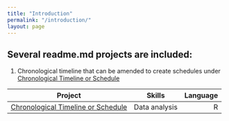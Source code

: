 ```yaml
---
title: "Introduction"
permalink: "/introduction/"
layout: page
---
```


## Several readme.md projects are included: 
1. Chronological timeline that can be amended to create schedules under [Chronological Timeline or Schedule](https://cwathen.github.io/Portfolio/Chronological_timeline.README/)

|Project|Skills|Language|
|-------|:----:|-------:|
| [Chronological Timeline or Schedule](https://cwathen.github.io/Portfolio/Chronological_timeline.README/)| Data analysis | R |
